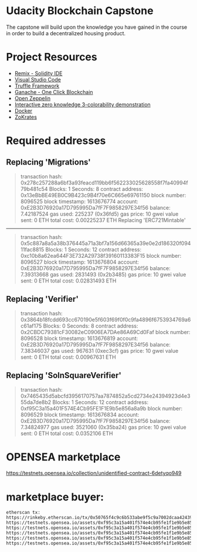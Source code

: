 # Udacity Blockchain Capstone

The capstone will build upon the knowledge you have gained in the course in order to build a decentralized housing product. 

# Project Resources

* [Remix - Solidity IDE](https://remix.ethereum.org/)
* [Visual Studio Code](https://code.visualstudio.com/)
* [Truffle Framework](https://truffleframework.com/)
* [Ganache - One Click Blockchain](https://truffleframework.com/ganache)
* [Open Zeppelin ](https://openzeppelin.org/)
* [Interactive zero knowledge 3-colorability demonstration](http://web.mit.edu/~ezyang/Public/graph/svg.html)
* [Docker](https://docs.docker.com/install/)
* [ZoKrates](https://github.com/Zokrates/ZoKrates)

# Required addresses

   Replacing 'Migrations'
   ----------------------
   > transaction hash:    0x278c257288a6bf3a93feacd119bb6f562233025628558f7fa40994f79b481c54
   > Blocks: 1            Seconds: 8
   > contract address:    0x13eBbBE49EB0C9B423c9B4f70e6C665e69761150
   > block number:        8096525
   > block timestamp:     1613676774
   > account:             0xE2B3D76920a17D795995Da7fF7F9858297E34f56
   > balance:             7.42187524
   > gas used:            225237 (0x36fd5)
   > gas price:           10 gwei
   > value sent:          0 ETH
   > total cost:          0.00225237 ETH
    Replacing 'ERC721Mintable'
   --------------------------
   > transaction hash:    0x5c887a8a5a38b376445a71a3bf7a156d66365a39e0e2d186320f09411fac8815
   > Blocks: 1            Seconds: 12
   > contract address:    0xc10b8a62ea644F3E732A29738f39160113383F15
   > block number:        8096527
   > block timestamp:     1613676804
   > account:             0xE2B3D76920a17D795995Da7fF7F9858297E34f56
   > balance:             7.39313668
   > gas used:            2831493 (0x2b3485)
   > gas price:           10 gwei
   > value sent:          0 ETH
   > total cost:          0.02831493 ETH

   Replacing 'Verifier'
   --------------------
   > transaction hash:    0x3864b18fcdd693cc670190e5f603f69f0f0c9fa4896f6753934769a6c61af175
   > Blocks: 0            Seconds: 8
   > contract address:    0x2CBDC79381cF30082eC0906EA7DAe86A69Cd0Faf
   > block number:        8096528
   > block timestamp:     1613676819
   > account:             0xE2B3D76920a17D795995Da7fF7F9858297E34f56
   > balance:             7.38346037
   > gas used:            967631 (0xec3cf)
   > gas price:           10 gwei
   > value sent:          0 ETH
   > total cost:          0.00967631 ETH

   Replacing 'SolnSquareVerifier'
   ------------------------------
   > transaction hash:    0x7465435d5abcfd3956170757aa7874852a5cd2734e24394923d4e355da7de8b2
   > Blocks: 1            Seconds: 12
   > contract address:    0xf95C3a15a401F574E4Cb95FE1F1E9b5e856a8a9b
   > block number:        8096529
   > block timestamp:     1613676834
   > account:             0xE2B3D76920a17D795995Da7fF7F9858297E34f56
   > balance:             7.34824977
   > gas used:            3521060 (0x35ba24)
   > gas price:           10 gwei
   > value sent:          0 ETH
   > total cost:          0.0352106 ETH



   # OPENSEA marketplace
   https://testnets.opensea.io/collection/unidentified-contract-6detyqo949
   # marketplace buyer:
    etherscan tx: https://rinkeby.etherscan.io/tx/0x50765f4c9c6b533abe9f5c9a7002dcaa42439f6560d661c38e6dac9ae46d9cd4
    https://testnets.opensea.io/assets/0xf95c3a15a401f574e4cb95fe1f1e9b5e856a8a9b/5
    https://testnets.opensea.io/assets/0xf95c3a15a401f574e4cb95fe1f1e9b5e856a8a9b/4
    https://testnets.opensea.io/assets/0xf95c3a15a401f574e4cb95fe1f1e9b5e856a8a9b/4
    https://testnets.opensea.io/assets/0xf95c3a15a401f574e4cb95fe1f1e9b5e856a8a9b/2
    https://testnets.opensea.io/assets/0xf95c3a15a401f574e4cb95fe1f1e9b5e856a8a9b/1
